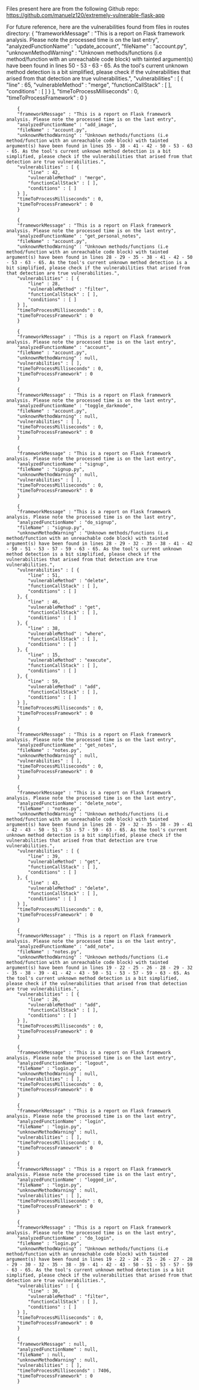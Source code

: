 Files present here are from the following Github repo: https://github.com/manuelz120/extremely-vulnerable-flask-app

For future reference, here are the vulnerabilities found from files in routes directory:
        {
        "frameworkMessage" : "This is a report on Flask framework analysis. Please note the processed time is on the last entry",
        "analyzedFunctionName" : "update_account",
        "fileName" : "account.py",
        "unknownMethodWarning" : "Unknown methods/functions (i.e method/function with an unreachable code block) with tainted argument(s) have been found in lines 50 - 53 - 63 - 65. As the tool's current unknown method detection is a bit simplified, please check if the vulnerabilities that arised from that detection are true vulnerabilities.",
        "vulnerabilities" : [ {
            "line" : 65,
            "vulnerableMethod" : "merge",
            "functionCallStack" : [ ],
            "conditions" : [ ]
        } ],
        "timeToProcessMilliseconds" : 0,
        "timeToProcessFramework" : 0
        }

        {
        "frameworkMessage" : "This is a report on Flask framework analysis. Please note the processed time is on the last entry",
        "analyzedFunctionName" : "add_image",
        "fileName" : "account.py",
        "unknownMethodWarning" : "Unknown methods/functions (i.e method/function with an unreachable code block) with tainted argument(s) have been found in lines 35 - 38 - 41 - 42 - 50 - 53 - 63 - 65. As the tool's current unknown method detection is a bit simplified, please check if the vulnerabilities that arised from that detection are true vulnerabilities.",
        "vulnerabilities" : [ {
            "line" : 42,
            "vulnerableMethod" : "merge",
            "functionCallStack" : [ ],
            "conditions" : [ ]
        } ],
        "timeToProcessMilliseconds" : 0,
        "timeToProcessFramework" : 0
        }

        {
        "frameworkMessage" : "This is a report on Flask framework analysis. Please note the processed time is on the last entry",
        "analyzedFunctionName" : "get_personal_notes",
        "fileName" : "account.py",
        "unknownMethodWarning" : "Unknown methods/functions (i.e method/function with an unreachable code block) with tainted argument(s) have been found in lines 28 - 29 - 35 - 38 - 41 - 42 - 50 - 53 - 63 - 65. As the tool's current unknown method detection is a bit simplified, please check if the vulnerabilities that arised from that detection are true vulnerabilities.",
        "vulnerabilities" : [ {
            "line" : 28,
            "vulnerableMethod" : "filter",
            "functionCallStack" : [ ],
            "conditions" : [ ]
        } ],
        "timeToProcessMilliseconds" : 0,
        "timeToProcessFramework" : 0
        }

        {
        "frameworkMessage" : "This is a report on Flask framework analysis. Please note the processed time is on the last entry",
        "analyzedFunctionName" : "account",
        "fileName" : "account.py",
        "unknownMethodWarning" : null,
        "vulnerabilities" : [ ],
        "timeToProcessMilliseconds" : 0,
        "timeToProcessFramework" : 0
        }

        {
        "frameworkMessage" : "This is a report on Flask framework analysis. Please note the processed time is on the last entry",
        "analyzedFunctionName" : "toggle_darkmode",
        "fileName" : "account.py",
        "unknownMethodWarning" : null,
        "vulnerabilities" : [ ],
        "timeToProcessMilliseconds" : 0,
        "timeToProcessFramework" : 0
        }

        {
        "frameworkMessage" : "This is a report on Flask framework analysis. Please note the processed time is on the last entry",
        "analyzedFunctionName" : "signup",
        "fileName" : "signup.py",
        "unknownMethodWarning" : null,
        "vulnerabilities" : [ ],
        "timeToProcessMilliseconds" : 0,
        "timeToProcessFramework" : 0
        }

        {
        "frameworkMessage" : "This is a report on Flask framework analysis. Please note the processed time is on the last entry",
        "analyzedFunctionName" : "do_signup",
        "fileName" : "signup.py",
        "unknownMethodWarning" : "Unknown methods/functions (i.e method/function with an unreachable code block) with tainted argument(s) have been found in lines 28 - 29 - 32 - 35 - 38 - 41 - 42 - 50 - 51 - 53 - 57 - 59 - 63 - 65. As the tool's current unknown method detection is a bit simplified, please check if the vulnerabilities that arised from that detection are true vulnerabilities.",
        "vulnerabilities" : [ {
            "line" : 51,
            "vulnerableMethod" : "delete",
            "functionCallStack" : [ ],
            "conditions" : [ ]
        }, {
            "line" : 46,
            "vulnerableMethod" : "get",
            "functionCallStack" : [ ],
            "conditions" : [ ]
        }, {
            "line" : 38,
            "vulnerableMethod" : "where",
            "functionCallStack" : [ ],
            "conditions" : [ ]
        }, {
            "line" : 15,
            "vulnerableMethod" : "execute",
            "functionCallStack" : [ ],
            "conditions" : [ ]
        }, {
            "line" : 59,
            "vulnerableMethod" : "add",
            "functionCallStack" : [ ],
            "conditions" : [ ]
        } ],
        "timeToProcessMilliseconds" : 0,
        "timeToProcessFramework" : 0
        }

        {
        "frameworkMessage" : "This is a report on Flask framework analysis. Please note the processed time is on the last entry",
        "analyzedFunctionName" : "get_notes",
        "fileName" : "notes.py",
        "unknownMethodWarning" : null,
        "vulnerabilities" : [ ],
        "timeToProcessMilliseconds" : 0,
        "timeToProcessFramework" : 0
        }

        {
        "frameworkMessage" : "This is a report on Flask framework analysis. Please note the processed time is on the last entry",
        "analyzedFunctionName" : "delete_note",
        "fileName" : "notes.py",
        "unknownMethodWarning" : "Unknown methods/functions (i.e method/function with an unreachable code block) with tainted argument(s) have been found in lines 28 - 29 - 32 - 35 - 38 - 39 - 41 - 42 - 43 - 50 - 51 - 53 - 57 - 59 - 63 - 65. As the tool's current unknown method detection is a bit simplified, please check if the vulnerabilities that arised from that detection are true vulnerabilities.",
        "vulnerabilities" : [ {
            "line" : 39,
            "vulnerableMethod" : "get",
            "functionCallStack" : [ ],
            "conditions" : [ ]
        }, {
            "line" : 43,
            "vulnerableMethod" : "delete",
            "functionCallStack" : [ ],
            "conditions" : [ ]
        } ],
        "timeToProcessMilliseconds" : 0,
        "timeToProcessFramework" : 0
        }

        {
        "frameworkMessage" : "This is a report on Flask framework analysis. Please note the processed time is on the last entry",
        "analyzedFunctionName" : "add_note",
        "fileName" : "notes.py",
        "unknownMethodWarning" : "Unknown methods/functions (i.e method/function with an unreachable code block) with tainted argument(s) have been found in lines 19 - 22 - 25 - 26 - 28 - 29 - 32 - 35 - 38 - 39 - 41 - 42 - 43 - 50 - 51 - 53 - 57 - 59 - 63 - 65. As the tool's current unknown method detection is a bit simplified, please check if the vulnerabilities that arised from that detection are true vulnerabilities.",
        "vulnerabilities" : [ {
            "line" : 26,
            "vulnerableMethod" : "add",
            "functionCallStack" : [ ],
            "conditions" : [ ]
        } ],
        "timeToProcessMilliseconds" : 0,
        "timeToProcessFramework" : 0
        }

        {
        "frameworkMessage" : "This is a report on Flask framework analysis. Please note the processed time is on the last entry",
        "analyzedFunctionName" : "logout",
        "fileName" : "login.py",
        "unknownMethodWarning" : null,
        "vulnerabilities" : [ ],
        "timeToProcessMilliseconds" : 0,
        "timeToProcessFramework" : 0
        }

        {
        "frameworkMessage" : "This is a report on Flask framework analysis. Please note the processed time is on the last entry",
        "analyzedFunctionName" : "login",
        "fileName" : "login.py",
        "unknownMethodWarning" : null,
        "vulnerabilities" : [ ],
        "timeToProcessMilliseconds" : 0,
        "timeToProcessFramework" : 0
        }

        {
        "frameworkMessage" : "This is a report on Flask framework analysis. Please note the processed time is on the last entry",
        "analyzedFunctionName" : "logged_in",
        "fileName" : "login.py",
        "unknownMethodWarning" : null,
        "vulnerabilities" : [ ],
        "timeToProcessMilliseconds" : 0,
        "timeToProcessFramework" : 0
        }

        {
        "frameworkMessage" : "This is a report on Flask framework analysis. Please note the processed time is on the last entry",
        "analyzedFunctionName" : "do_login",
        "fileName" : "login.py",
        "unknownMethodWarning" : "Unknown methods/functions (i.e method/function with an unreachable code block) with tainted argument(s) have been found in lines 19 - 22 - 24 - 25 - 26 - 27 - 28 - 29 - 30 - 32 - 35 - 38 - 39 - 41 - 42 - 43 - 50 - 51 - 53 - 57 - 59 - 63 - 65. As the tool's current unknown method detection is a bit simplified, please check if the vulnerabilities that arised from that detection are true vulnerabilities.",
        "vulnerabilities" : [ {
            "line" : 30,
            "vulnerableMethod" : "filter",
            "functionCallStack" : [ ],
            "conditions" : [ ]
        } ],
        "timeToProcessMilliseconds" : 0,
        "timeToProcessFramework" : 0
        }

        {
        "frameworkMessage" : null,
        "analyzedFunctionName" : null,
        "fileName" : null,
        "unknownMethodWarning" : null,
        "vulnerabilities" : [ ],
        "timeToProcessMilliseconds" : 7406,
        "timeToProcessFramework" : 0
        }

